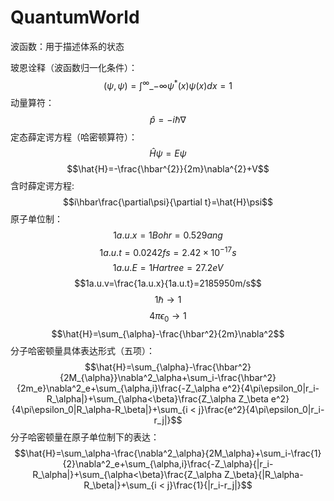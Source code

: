 # QuantumWorld
波函数：用于描述体系的状态

玻恩诠释（波函数归一化条件）：
$$(\psi,\psi)=\int^{\infty}\_{-\infty}\psi^{*}(x)\psi(x)dx=1$$
动量算符：
$$\hat{p}=-i\hbar\nabla$$
定态薛定谔方程（哈密顿算符）：
$$\hat{H}\psi=E\psi$$
$$\hat{H}=-\frac{\hbar^{2}}{2m}\nabla^{2}+V$$
含时薛定谔方程:
$$i\hbar\frac{\partial\psi}{\partial t}=\hat{H}\psi$$
原子单位制：
$$1a.u.x=1Bohr=0.529ang$$
$$1a.u.t=0.0242fs=2.42\times10^{-17}s$$
$$1a.u.E=1Hartree=27.2eV$$
$$1a.u.v=\frac{1a.u.x}{1a.u.t}=2185950m/s$$
$$1\hbar\rightarrow1$$
$$4\pi\epsilon_{0}\rightarrow1$$
$$\hat{H}=\sum_{\alpha}-\frac{\hbar^2}{2m}\nabla^2$$
分子哈密顿量具体表达形式（五项）：
$$\hat{H}=\sum_{\alpha}-\frac{\hbar^2}{2M_{\alpha}}\nabla^2_\alpha+\sum_i-\frac{\hbar^2}{2m_e}\nabla^2_e+\sum_{\alpha,i}\frac{-Z_\alpha e^2}{4\pi\epsilon_0|r_i-R_\alpha|}+\sum_{\alpha<\beta}\frac{Z_\alpha Z_\beta e^2}{4\pi\epsilon_0|R_\alpha-R_\beta|}+\sum_{i < j}\frac{e^2}{4\pi\epsilon_0|r_i-r_j|}$$
分子哈密顿量在原子单位制下的表达：
$$\hat{H}=\sum_\alpha-\frac{\nabla^2_\alpha}{2M_\alpha}+\sum_i-\frac{1}{2}\nabla^2_e+\sum_{\alpha,i}\frac{-Z_\alpha}{|r_i-R_\alpha|}+\sum_{\alpha<\beta}\frac{Z_\alpha Z_\beta}{|R_\alpha-R_\beta|}+\sum_{i < j}\frac{1}{|r_i-r_j|}$$
